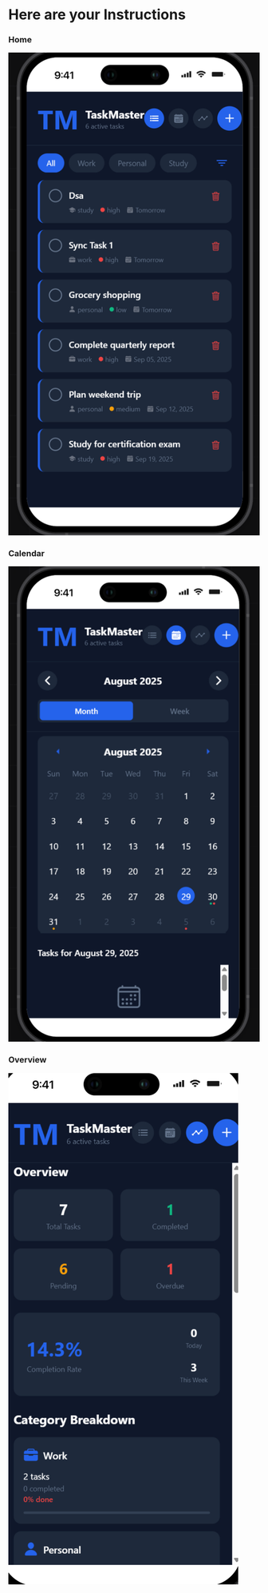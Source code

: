 # Here are your Instructions



### Home
![Home](screenshots/home.png)

### Calendar
![Login](screenshots/calendar.png)

### Overview
![Dashboard](screenshots/pending.png)



